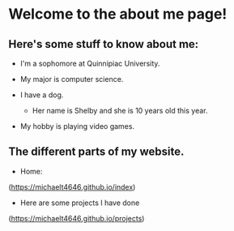 # Welcome to the about me page!

## Here's some stuff to know about me:

- I'm a sophomore at Quinnipiac University.

- My major is computer science.

- I have a dog.
  - Her name is Shelby and she is 10 years old this year.


- My hobby is playing video games.

## The different parts of my website.

- Home:

(https://michaelt4646.github.io/index)

- Here are some projects I have done

(https://michaelt4646.github.io/projects)

